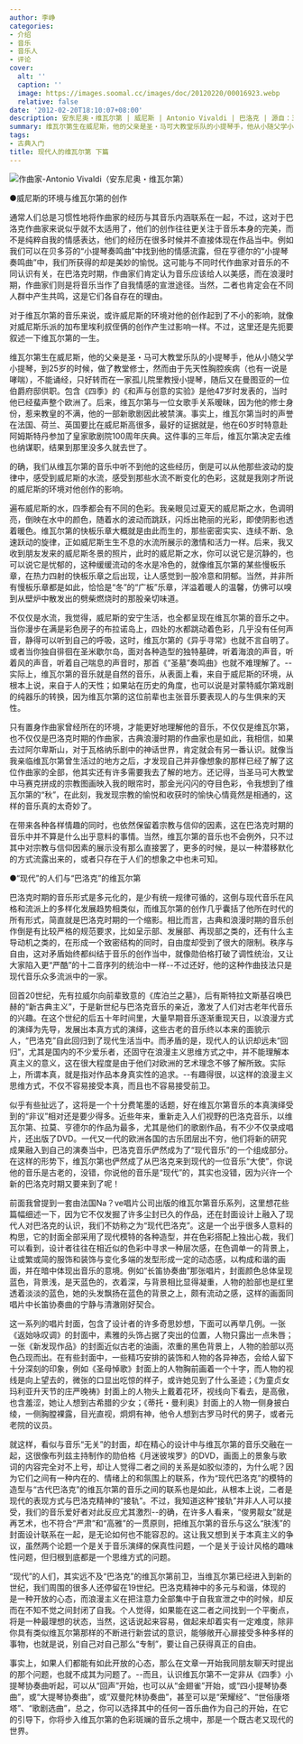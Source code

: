 ```yaml
---
author: 李峥
categories:
- 介绍
- 音乐
- 音乐人
- 评论
cover:
  alt: ''
  caption: ''
  image: https://images.soomal.cc/images/doc/20120220/00016923.webp
  relative: false
date: '2012-02-20T18:10:07+08:00'
description: 安东尼奥・维瓦尔第 | 威尼斯 | Antonio Vivaldi | 巴洛克 | 源自：三联爱乐 | 版权：转载 |  平均/总评分：10.00/50
summary: 维瓦尔第生在威尼斯，他的父亲是圣・马可大教堂乐队的小提琴手，他从小随父学小提琴，到25岁的时候，做了教堂修士，然而由于先天性胸腔疾病（也有一说是哮喘），不能诵经，只好转而在一家孤儿院里教授小提琴，随后又在曼图亚的一位伯爵府邸供职。包含《四季》的《和声与创意的实验》是他47岁时发表的，当时他已经蜚声整个欧洲了……
tags:
- 古典入门
title: 现代人的维瓦尔第 下篇
---
```


![作曲家-Antonio Vivaldi（安东尼奥・维瓦尔第）](https://images.soomal.cc/images/doc/20120220/00016923.webp)



●威尼斯的环境与维瓦尔第的创作

通常人们总是习惯性地将作曲家的经历与其音乐内涵联系在一起，不过，这对于巴洛克作曲家来说似乎就不太适用了，他们的创作往往更关注于音乐本身的完美，而不是纯粹自我的情感表达，他们的经历在很多时候并不直接体现在作品当中。例如我们可以在贝多芬的“小提琴奏鸣曲”中找到他的情感流露，但在亨德尔的“小提琴奏鸣曲”中，我们所获得的却是美妙的愉悦。这可能与不同时代作曲家对音乐的不同认识有关，在巴洛克时期，作曲家们肯定认为音乐应该给人以美感，而在浪漫时期，作曲家们则是将音乐当作了自我情感的宣泄途径。当然，二者也肯定会在不同人群中产生共鸣，这是它们各自存在的理由。

对于维瓦尔第的音乐来说，或许威尼斯的环境对他的创作起到了不小的影响，就像对威尼斯乐派的加布里埃利叔侄俩的创作产生过影响一样。不过，这里还是先扼要叙述一下维瓦尔第的一生。

维瓦尔第生在威尼斯，他的父亲是圣・马可大教堂乐队的小提琴手，他从小随父学小提琴，到25岁的时候，做了教堂修士，然而由于先天性胸腔疾病（也有一说是哮喘），不能诵经，只好转而在一家孤儿院里教授小提琴，随后又在曼图亚的一位伯爵府邸供职。包含《四季》的《和声与创意的实验》是他47岁时发表的，当时他已经蜚声整个欧洲了。后来，维瓦尔第与一位女歌手关系暧昧，因为他的修士身份，惹来教皇的不满，他的一部新歌剧因此被禁演。事实上，维瓦尔第当时的声誉在法国、荷兰、英国要比在威尼斯高很多，最好的证据就是，他在60岁时特意赴阿姆斯特丹参加了皇家歌剧院100周年庆典。这件事的三年后，维瓦尔第决定去维也纳谋职，结果到那里没多久就去世了。

的确，我们从维瓦尔第的音乐中听不到他的这些经历，倒是可以从他那些波动的旋律中，感受到威尼斯的水流，感受到那些水流不断变化的色彩，这就是我刚才所说的威尼斯的环境对他创作的影响。

遍布威尼斯的水，四季都会有不同的色彩。我亲眼见过夏天的威尼斯之水，色调明亮，倒映在水中的颜色，随着水的波动而跳跃，闪烁出艳丽的光彩，即使阴影也透着暖色。维瓦尔第的快板乐章大概就是由此而生的，那些密密实实、连续不断、急速跃动的旋律，正如威尼斯生生不息的水流所展示的激情和活力一样。后来，我又收到朋友发来的威尼斯冬景的照片，此时的威尼斯之水，你可以说它是沉静的，也可以说它是忧郁的，这种缓缓流动的冬水是冷色的，就像维瓦尔第的某些慢板乐章，在热力四射的快板乐章之后出现，让人感觉到一股冷意和阴郁。当然，并非所有慢板乐章都是如此，恰恰是“冬”的“广板”乐章，洋溢着暖人的温馨，仿佛可以嗅到从壁炉中散发出的劈柴燃烧时的那股亲切味道。

不仅仅是水流，我觉得，威尼斯的安宁生活，也全都呈现在维瓦尔第的音乐之中。当你漫步在满是彩色房子的布拉诺岛上，四处的水都跳动着色彩，几乎没有任何声音，静得可以听到自己的呼吸，这时，维瓦尔第的《异乎寻常》也就不言自明了。或者当你独自徘徊在圣米歇尔岛，面对各种造型的独特墓碑，听着海浪的声音，听着风的声音，听着自己喘息的声音时，那首《“圣墓”奏鸣曲》也就不难理解了。--实际上，维瓦尔第的音乐就是自然的音乐，从表面上看，来自于威尼斯的环境，从根本上说，来自于人的天性；如果站在历史的角度，也可以说是对蒙特威尔第戏剧的纯器乐的转换，因为维瓦尔第的这位前辈也主张音乐要表现人的与生俱来的天性。

只有置身作曲家曾经所在的环境，才能更好地理解他的音乐，不仅仅是维瓦尔第，也不仅仅是巴洛克时期的作曲家，古典浪漫时期的作曲家也是如此，我相信，如果去过阿尔卑斯山，对于瓦格纳乐剧中的神话世界，肯定就会有另一番认识。就像当我亲临维瓦尔第曾生活过的地方之后，才发现自己并非像想象的那样已经了解了这位作曲家的全部，他其实还有许多需要我去了解的地方。还记得，当圣马可大教堂中马赛克拼成的宗教图画映入我的眼帘时，那金光闪闪的夺目色彩，令我想到了维瓦尔第的“秋”，在此刻，我发现宗教的愉悦和收获时的愉快心情竟然是相通的，这样的音乐真的太奇妙了。

在带来各种各样情趣的同时，也依然保留着宗教与信仰的因素，这在巴洛克时期的音乐中并不算是什么出乎意料的事情。当然，维瓦尔第的音乐也不会例外，只不过其中对宗教与信仰因素的展示没有那么直接罢了，更多的时候，是以一种潜移默化的方式流露出来的，或者只存在于人们的想象之中也未可知。

●“现代”的人们与“巴洛克”的维瓦尔第

巴洛克时期的音乐形式是多元化的，是少有统一规律可循的，这倒与现代音乐在风格和流派上的多样化发展趋势相类似，而维瓦尔第的创作几乎囊括了他所在时代的所有形式，简直就是巴洛克时期的一个缩影。相比而言，古典和浪漫时期的音乐创作倒是有比较严格的规范要求，比如呈示部、发展部、再现部之类的，还有什么主导动机之类的，在形成一个致密结构的同时，自由度却受到了很大的限制。秩序与自由，这对矛盾始终都纠结于音乐的创作当中，就像勋伯格打破了调性统治，又让大家陷入更“严酷”的十二音序列的统治中一样--不过还好，他的这种作曲技法只是现代音乐众多流派中的一家。

回首20世纪，先有拉威尔向前辈致意的《库泊兰之墓》，后有斯特拉文斯基召唤巴赫的“新古典主义”，于是新世纪与巴洛克音乐的亲近，激发了人们对古老年代音乐的兴趣。在这个世纪的后五十年时间里，大量早期音乐逐渐重现天日，以浪漫方式的演绎为先导，发展出本真方式的演绎，这些古老的音乐终以本来的面貌示人，“巴洛克”自此回归到了现代生活当中。而矛盾的是，现代人的认识却远未“回归”，尤其是国内的不少爱乐者，还固守在浪漫主义思维方式之中，并不能理解本真主义的意义，这在很大程度是由于他们对欧洲的艺术理念不够了解所致。实际上，所谓本真，就是指对作品本身真实性的追求。--有趣得很，以这样的浪漫主义思维方式，不仅不容易接受本真，而且也不容易接受前卫。

似乎有些扯远了，这将是一个十分费笔墨的话题，好在维瓦尔第音乐的本真演绎受到的“非议”相对还是要少得多。近些年来，重新走入人们视野的巴洛克音乐，以维瓦尔第、拉莫、亨德尔的作品为最多，尤其是他们的歌剧作品，有不少不仅录成唱片，还出版了DVD。一代又一代的欧洲各国的古乐团层出不穷，他们将新的研究成果融入到自己的演奏当中，巴洛克音乐俨然成为了“现代音乐”的一个组成部分。在这样的形势下，维瓦尔第也俨然成了从巴洛克来到现代的一位音乐“大使”，你说他的音乐是古老的，没错，你说他的音乐是“现代”的，其实也没错，因为兴许一个新的巴洛克时期又要来到了呢！

前面我曾提到一套由法国Na？ve唱片公司出版的维瓦尔第音乐系列，这里想花些篇幅细述一下，因为它不仅发掘了许多尘封已久的作品，还在封面设计上融入了现代人对巴洛克的认识，我们不妨称之为“现代巴洛克”。这是一个出乎很多人意料的构思，它的封面全部采用了现代模特的各种造型，并在色彩搭配上独出心裁，我们可以看到，设计者往往在相近似的色彩中寻求一种层次感，在色调单一的背景上，让或繁或简的服饰和装饰与变化多端的发型形成一定的动态感，以构成和谐的画面，并在暗中体现出音乐的意境。例如“长笛协奏曲”那张唱片，封面颜色总体呈现蓝色，背景浅，是天蓝色的，衣着深，与背景相比显得凝重，人物的脸部也是红里透着淡淡的蓝色，她的头发飘扬在蓝色的背景之上，颇有流动之感，这样的画面同唱片中长笛协奏曲的宁静与清澈刚好契合。

这一系列的唱片封面，包含了设计者的许多奇思妙想，下面可以再举几例。一张《返始咏叹调》的封面中，素雅的头饰占据了突出的位置，人物只露出一点朱唇；一张《新发现作品》的封面近似古老的油画，浓重的黑色背景上，人物的脸部以亮色凸现而出。在有些封面中，一些精巧安排的装饰和人物的各异神态，会给人留下十分深刻的印象，例如《圣母悼歌》封面上的人物胸前画着一个十字，而人物的视线是向上望去的，微张的口显出吃惊的样子，或许她见到了什么圣迹；《为童贞女玛利亚升天节的庄严晚祷》封面上的人物头上戴着花环，视线向下看去，是高傲，也含羞涩，她让人想到古希腊的少女；《蒂托・曼利奥》封面上的人物一侧身披白绫，一侧胸膛裸露，目光直视，炯炯有神，他令人想到古罗马时代的男子，或者元老院的议员。

就这样，看似与音乐“无关”的封面，却在精心的设计中与维瓦尔第的音乐交融在一起，这很像布列兹主持制作的勋伯格《月迷彼埃罗》的DVD，画面上的景象与歌词的内容完全对不上号，却让人觉得二者之间的关系是如胶似漆的，为什么呢？因为它们之间有一种内在的、情绪上的和氛围上的联系，作为“现代巴洛克”的模特的造型与“古代巴洛克”的维瓦尔第的音乐之间的联系也是如此，从根本上说，二者是现代的表现方式与巴洛克精神的“接轨”。不过，我知道这种“接轨”并非人人可以接受，我们的音乐爱好者对此反应尤其激烈--的确，在许多人看来，“俊男靓女”就是再艺术，也不符合“严肃”和“高雅”的一贯原则，把维瓦尔第的音乐与这么“肤浅”的封面设计联系在一起，是无论如何也不能容忍的。这让我又想到关于本真主义的争议，虽然两个论题一个是关于音乐演绎的保真性问题，一个是关于设计风格的趣味性问题，但归根到底都是一个思维方式的问题。

“现代”的人们，其实远不及“巴洛克”的维瓦尔第前卫，当维瓦尔第已经进入到新的世纪，我们周围的很多人还停留在19世纪。巴洛克精神中的多元与和谐，体现的是一种开放的心态，而浪漫主义在把注意力全部集中于自我宣泄之中的时候，却反而在不知不觉之间封闭了自我。个人觉得，如果能在这二者之间找到一个平衡点，将是一种最理想的状态，当然，这话说起来容易，做起来却着实有一定难度，除非你具有类似维瓦尔第那样的不断进行新尝试的意识，能够敞开心扉接受多种多样的事物，也就是说，别自己对自己那么“专制”，要让自己获得真正的自由。

事实上，如果人们都能有如此开放的心态，那么在文章一开始我同朋友聊天时提出的那个问题，也就不成其为问题了。--而且，认识维瓦尔第不一定非从《四季》小提琴协奏曲听起，可以从“回声”开始，也可以从“金翅雀”开始，或“四小提琴协奏曲”，或“大提琴协奏曲”，或“双曼陀林协奏曲”，甚至可以是“荣耀经”、“世俗康塔塔”、“歌剧选曲”，总之，你可以选择其中的任何一首乐曲作为自己的开始，在它的引导下，你将步入维瓦尔第的色彩斑斓的音乐之境中，那是一个既古老又现代的世界。